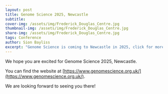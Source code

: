 ```yaml
---
layout: post
title: Genome Science 2025, Newcastle
subtitle: 
cover-img: /assets/img/Frederick_Douglas_Centre.jpg
thumbnail-img: /assets/img/Frederick_Douglas_Centre.jpg
share-img: /assets/img/Frederick_Douglas_Centre.jpg
tags: Conference
author: Sion Bayliss
excerpt: "Genome Science is coming to Newcastle in 2025, click for more info"
---
```


We hope you are excited for Genome Science 2025, Newcastle. 

You can find the website at [https://www.genomescience.org.uk/](https://www.genomescience.org.uk/).

We are looking forward to seeing you there!

